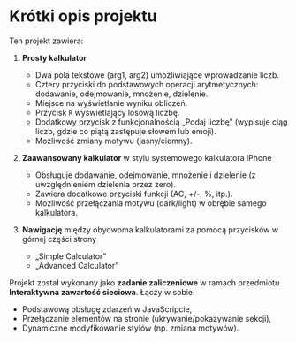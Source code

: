 # Krótki opis projektu

Ten projekt zawiera:

1. **Prosty kalkulator**
    - Dwa pola tekstowe (arg1, arg2) umożliwiające wprowadzanie liczb.
    - Cztery przyciski do podstawowych operacji arytmetycznych: dodawanie, odejmowanie, mnożenie, dzielenie.
    - Miejsce na wyświetlanie wyniku obliczeń.
    - Przycisk `R` wyświetlający losową liczbę.
    - Dodatkowy przycisk z funkcjonalnością „Podaj liczbę” (wypisuje ciąg liczb, gdzie co piątą zastępuje słowem lub emoji).
    - Możliwość zmiany motywu (jasny/ciemny).

2. **Zaawansowany kalkulator** w stylu systemowego kalkulatora iPhone
    - Obsługuje dodawanie, odejmowanie, mnożenie i dzielenie (z uwzględnieniem dzielenia przez zero).
    - Zawiera dodatkowe przyciski funkcji (AC, +/-, %, itp.).
    - Możliwość przełączania motywu (dark/light) w obrębie samego kalkulatora.

3. **Nawigację** między obydwoma kalkulatorami za pomocą przycisków w górnej części strony
    - „Simple Calculator”
    - „Advanced Calculator”

Projekt został wykonany jako **zadanie zaliczeniowe** w ramach przedmiotu **Interaktywna zawartość sieciowa**. Łączy w sobie:

- Podstawową obsługę zdarzeń w JavaScripcie,
- Przełączanie elementów na stronie (ukrywanie/pokazywanie sekcji),
- Dynamiczne modyfikowanie stylów (np. zmiana motywów).
